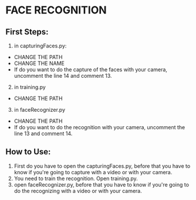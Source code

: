 # FACE RECOGNITION

## First Steps:

1. in capturingFaces.py:
  * CHANGE THE PATH
  * CHANGE THE NAME
  * If do you want to do the capture of the faces with your camera, uncomment the line 14 and comment 13.
 
2. in training.py
  * CHANGE THE PATH

3. in faceRecognizer.py
  * CHANGE THE PATH
  * If do you want to do the recognition with your camera, uncomment the line 13 and comment 14.
  
  
## How to Use: 
  
 1. First do you have to open the capturingFaces.py, before that you have to know if you're going to capture with a video or with your camera.
 2. You need to train the recognition. Open training.py.
 3. open faceRecognizer.py,  before that you have to know if you're going to do the recognizing with a video or with your camera.
 
 
